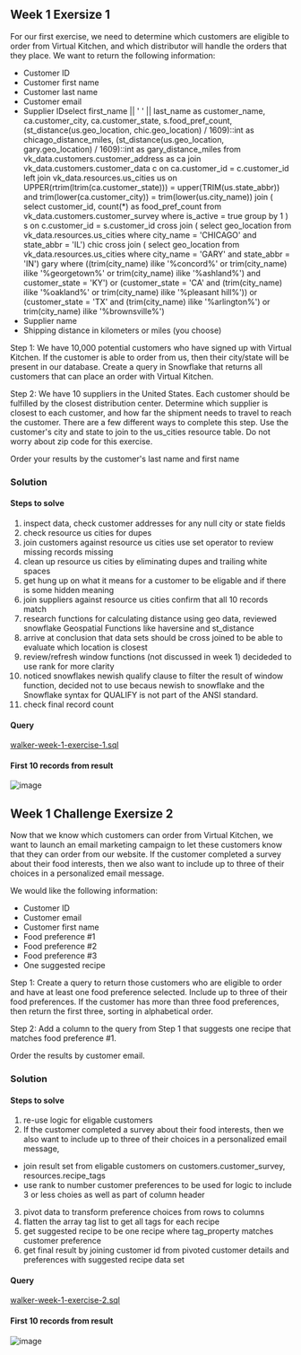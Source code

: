 ##  Week 1 Exersize 1

For our first exercise, we need to determine which customers are eligible to order from Virtual Kitchen, and which distributor will handle the orders that they place. We want to return the following information:

* Customer ID
* Customer first name
* Customer last name
* Customer email
* Supplier IDselect 
    first_name || ' ' || last_name as customer_name,
    ca.customer_city,
    ca.customer_state,
    s.food_pref_count,
    (st_distance(us.geo_location, chic.geo_location) / 1609)::int as chicago_distance_miles,
    (st_distance(us.geo_location, gary.geo_location) / 1609)::int as gary_distance_miles
from vk_data.customers.customer_address as ca
join vk_data.customers.customer_data c on ca.customer_id = c.customer_id
left join vk_data.resources.us_cities us 
on UPPER(rtrim(ltrim(ca.customer_state))) = upper(TRIM(us.state_abbr))
    and trim(lower(ca.customer_city)) = trim(lower(us.city_name))
join (
    select 
        customer_id,
        count(*) as food_pref_count
    from vk_data.customers.customer_survey
    where is_active = true
    group by 1
) s on c.customer_id = s.customer_id
    cross join 
    ( select 
        geo_location
    from vk_data.resources.us_cities 
    where city_name = 'CHICAGO' and state_abbr = 'IL') chic
cross join 
    ( select 
        geo_location
    from vk_data.resources.us_cities 
    where city_name = 'GARY' and state_abbr = 'IN') gary
where 
    ((trim(city_name) ilike '%concord%' or trim(city_name) ilike '%georgetown%' or trim(city_name) ilike '%ashland%')
    and customer_state = 'KY')
    or
    (customer_state = 'CA' and (trim(city_name) ilike '%oakland%' or trim(city_name) ilike '%pleasant hill%'))
    or
    (customer_state = 'TX' and (trim(city_name) ilike '%arlington%') or trim(city_name) ilike '%brownsville%')
* Supplier name
* Shipping distance in kilometers or miles (you choose)

Step 1: We have 10,000 potential customers who have signed up with Virtual Kitchen. If the customer is able to order from us, then their city/state will be present in our database. Create a query in Snowflake that returns all customers that can place an order with Virtual Kitchen.

Step 2: We have 10 suppliers in the United States. Each customer should be fulfilled by the closest distribution center. Determine which supplier is closest to each customer, and how far the shipment needs to travel to reach the customer. There are a few different ways to complete this step. Use the customer's city and state to join to the us_cities resource table. Do not worry about zip code for this exercise.

Order your results by the customer's last name and first name

### Solution
#### Steps to solve
1. inspect data, check customer addresses for any null city or state fields
2. check resource us cities for dupes
3. join customers against resource us cities use set operator to review missing records missing
4. clean up resource us cities by eliminating dupes and trailing white spaces
5. get hung up on what it means for a customer to be eligable and if there is some hidden meaning
6. join suppliers against resource us cities confirm that all 10 records match
7. research functions for calculating distance using geo data, reviewed snowflake Geospatial Functions like haversine and st_distance
8. arrive at conclusion that data sets should be cross joined to be able to evaluate which location is closest
9. review/refresh window functions (not discussed in week 1) decideded to use rank for more clarity 
10. noticed snowflakes newish qualify clause to filter the result of window function, decided not to use becaus newish
    to snowflake and the Snowflake syntax for QUALIFY is not part of the ANSI standard.
11. check final record count

#### Query
[walker-week-1-exercise-1.sql](https://github.com/jtomkins/corise-advanced-sql/blob/advanced-sql-week-1-excersise-1/walker-week-1-exercise-1.sql)

#### First 10 records from result
![image](https://user-images.githubusercontent.com/8420258/216678908-93128d8f-0907-4b29-9ae6-6aafd7e12e8d.png)


##  Week 1 Challenge Exersize 2

Now that we know which customers can order from Virtual Kitchen, we want to launch an email marketing campaign to let these customers know that they can order from our website. If the customer completed a survey about their food interests, then we also want to include up to three of their choices in a personalized email message.

We would like the following information:

* Customer ID
* Customer email
* Customer first name
* Food preference #1
* Food preference #2
* Food preference #3
* One suggested recipe 

Step 1: Create a query to return those customers who are eligible to order and have at least one food preference selected. Include up to three of their food preferences. If the customer has more than three food preferences, then return the first three, sorting in alphabetical order. 

Step 2: Add a column to the query from Step 1 that suggests one recipe that matches food preference #1.  

Order the results by customer email.

### Solution
#### Steps to solve
1. re-use logic for eligable customers
2. If the customer completed a survey about their food interests, 
    then we also want to include up to three of their choices in a personalized email message,
  * join result set from eligable customers on customers.customer_survey, resources.recipe_tags
  * use rank to number customer preferences to be used for logic to include 3 or less choies as well as part of column header
3. pivot data to transform preference choices from rows to columns
4. flatten the array tag list to get all tags for each recipe
5. get suggested recipe to be one recipe where tag_property matches customer preference
6. get final result by joining customer id from pivoted customer details and preferences with suggested recipe data set 

#### Query
[walker-week-1-exercise-2.sql](https://github.com/jtomkins/corise-advanced-sql/blob/advanced-sql-week-1-exercises/walker-week-1-exercise-2.sql)


#### First 10 records from result
![image](https://user-images.githubusercontent.com/8420258/216848537-b7ab7e24-2011-49a2-99e6-1dbd65b00166.png)
